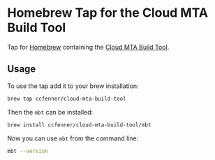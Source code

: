 # Homebrew Tap for the Cloud MTA Build Tool 

Tap for [Homebrew](https://brew.sh) containing the [Cloud MTA Build Tool](https://sap.github.io/cloud-mta-build-tool).

## Usage

To use the tap add it to your brew installation:

```sh
brew tap ccfenner/cloud-mta-build-tool
```

Then the `mbt` can be installed:

```sh
brew install ccfenner/cloud-mta-build-tool/mbt
```

Now you can use `mbt` from the command line:

```sh
mbt --version
```
